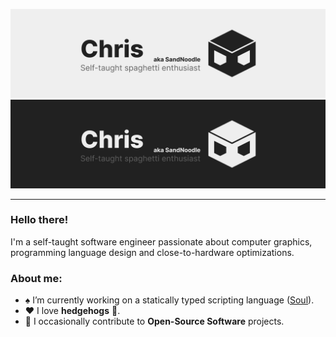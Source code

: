 <!-- Title -->
![Logo](./res/darkmode.png#gh-dark-mode-only)
![Logo](./res/lightmode.png#gh-light-mode-only)

---
<h3>Hello there!</h3>
I'm a self-taught software engineer passionate about computer graphics, programming language design and close-to-hardware optimizations.

<h3>About me:</h3>

- :spades: I’m currently working on a statically typed scripting language ([Soul](https://github.com/SandNoodle/Soul)).
- :heart: I love **hedgehogs** :hedgehog:.
- :seedling: I occasionally contribute to **Open-Source Software** projects.
